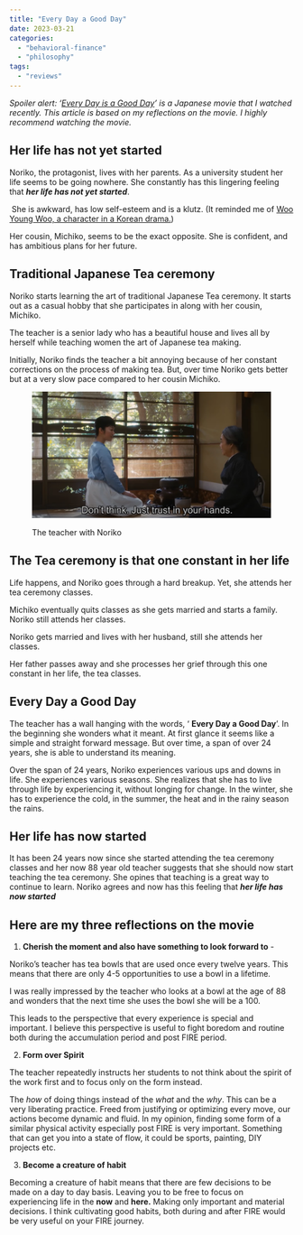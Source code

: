```yaml
---
title: "Every Day a Good Day"
date: 2023-03-21
categories: 
  - "behavioral-finance"
  - "philosophy"
tags: 
  - "reviews"
---
```


_Spoiler alert: ‘[Every Day is a Good Day](https://www.imdb.com/title/tt7575778/plotsummary/?ref_=tt_ov_pl)’ is a Japanese movie that I watched recently. This article is based on my reflections on the movie. I highly recommend watching the movie._

## Her life has not yet started

Noriko, the protagonist, lives with her parents. As a university student her life seems to be going nowhere. She constantly has this lingering feeling that **_her life has not yet started_**.

 She is awkward, has low self-esteem and is a klutz. (It reminded me of [Woo Young Woo, a character in a Korean drama.](https://happypathfire.com/extraordinary-attorney-woo-young-woo/))

Her cousin, Michiko, seems to be the exact opposite. She is confident, and has ambitious plans for her future.

## Traditional Japanese Tea ceremony

Noriko starts learning the art of traditional Japanese Tea ceremony. It starts out as a casual hobby that she participates in along with her cousin, Michiko. 

The teacher is a senior lady who has a beautiful house and lives all by herself while teaching women the art of Japanese tea making. 

Initially, Noriko finds the teacher a bit annoying because of her constant corrections on the process of making tea. But, over time Noriko gets better but at a very slow pace compared to her cousin Michiko.

<figure>

![](images/image-1024x542.png)

<figcaption>

The teacher with Noriko

</figcaption>

</figure>

## The Tea ceremony is that one constant in her life

Life happens, and Noriko goes through a hard breakup. Yet, she attends her tea ceremony classes.

Michiko eventually quits classes as she gets married and starts a family. Noriko still attends her classes. 

Noriko gets married and lives with her husband, still she attends her classes.

Her father passes away and she processes her grief through this one constant in her life, the tea classes.

## Every Day a Good Day

The teacher has a wall hanging with the words, ‘ **Every Day a Good Day**’. In the beginning she wonders what it meant. At first glance it seems like a simple and straight forward message. But over time, a span of over 24 years, she is able to understand its meaning. 

Over the span of 24 years, Noriko experiences various ups and downs in life. She experiences various seasons. She realizes that she has to live through life by experiencing it, without longing for change. In the winter, she has to experience the cold, in the summer, the heat and in the rainy season the rains. 

## Her life has now started

It has been 24 years now since she started attending the tea ceremony classes and her now 88 year old teacher suggests that she should now start teaching the tea ceremony. She opines that teaching is a great way to continue to learn. Noriko agrees and now has this feeling that **_her life has now started_**

## Here are my three reflections on the movie

1. **Cherish the moment and also have something to look forward to** - 

Noriko’s teacher has tea bowls that are used once every twelve years. This means that there are only 4-5 opportunities to use a bowl in a lifetime. 

I was really impressed by the teacher who looks at a bowl at the age of 88 and wonders that the next time she uses the bowl she will be a 100. 

This leads to the perspective that every experience is special and important. I believe this perspective is useful to fight boredom and routine both during the accumulation period and post FIRE period. 

2. **Form over Spirit**

The teacher repeatedly instructs her students to not think about the spirit of the work first and to focus only on the form instead. 

The _how_ of doing things instead of the _what_ and the _why_. This can be a very liberating practice. Freed from justifying or optimizing every move, our actions become dynamic and fluid. In my opinion, finding some form of a similar physical activity especially post FIRE is very important. Something that can get you into a state of flow, it could be sports, painting, DIY projects etc.

3. **Become a creature of habit**

Becoming a creature of habit means that there are few decisions to be made on a day to day basis. Leaving you to be free to focus on experiencing life in the **now** and **here.** Making only important and material decisions. I think cultivating good habits, both during and after FIRE would be very useful on your FIRE journey.
